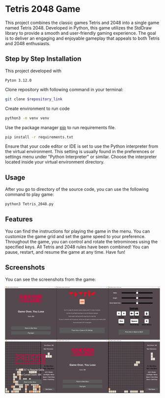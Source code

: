  # Tetris 2048 Game

This project combines the classic games Tetris and 2048 into a single game named Tetris 2048. Developed in Python, this game utilizes the StdDraw library to provide a smooth and user-friendly gaming experience. The goal is to deliver an engaging and enjoyable gameplay that appeals to both Tetris and 2048 enthusiasts.

## Step by Step Installation
This project developed with

```
Pyton 3.12.0
```
Clone repository with following command in your terminal:
```bash
git clone $repository_link
```
Create environment to run code
```bash
python3 -m venv venv
```

Use the package manager [pip](https://pip.pypa.io/en/stable/) to run requirements file.

```bash
pip install -r requirements.txt
```
Ensure that your code editor or IDE is set to use the Python interpreter from the virtual environment. This setting is usually found in the preferences or settings menu under "Python Interpreter" or similar. Choose the interpreter located inside your virtual environment directory.


## Usage
After you go to directory of the source code, you can use the following command to play game:

```bash
python3 Tetris_2048.py
```
## Features
You can find the instructions for playing the game in the menu. You can customize the game grid and set the game speed to your preference. Throughout the game, you can control and rotate the tetrominoes using the specified keys. All Tetris and 2048 rules have been combined! You can pause, restart, and resume the game at any time. Have fun!

## Screenshots

You can see the screenshots from the game:

![Game Photos](Tetris_2048/images/inGame.png)


